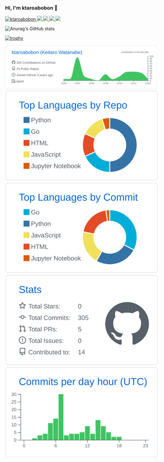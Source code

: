 ### Hi, I'm ktaroabobon 👋


<p align="left"> 
  <a href="https://github.com/ktaroabobon/ktaroabobon/">
    <img src="https://komarev.com/ghpvc/?username=ktaroabobon" alt="ktaroabobon" />
  </a>
  <a href="http://twitter.com/abobon_blog">
    <img height="20" src="https://img.shields.io/twitter/follow/__abobon__?label=Twitter&logo=twitter&style=flat" />
  </a>
  <a href="https://github.com/ktaroabobon">
    <img height="20" src="https://img.shields.io/github/followers/ktaroabobon?label=follow&logo=github&style=flat" />
  </a>
  <a href="http://qiita.com/ktaroabobon">
    <img height="20" src="https://qiita-badge.apiapi.app/s/ktaroabobon/posts.svg" />
  </a>
  <//qiita.com/ktaroabobon">
    <img height="20" src="https://qiita-badge.apiapi.app/s/ktaroabobon/contributions.svg" />
  </a>
</p>
  
  
![Anurag's GitHub stats](https://github-readme-stats.vercel.app/api?username=ktaroabobon&show_icons=true&theme=gruvbox&bg_color=white)

[![trophy](https://github-profile-trophy.vercel.app/?username=ryo-ma)](https://github.com/ryo-ma/github-profile-trophy)

[![](https://raw.githubusercontent.com/ktaroabobon/github-profile-summary-cards-example/master/profile-summary-card-output/github/0-profile-details.svg)](https://github.com/vn7n24fzkq/github-profile-summary-cards)
[![](https://raw.githubusercontent.com/ktaroabobon/github-profile-summary-cards-example/master/profile-summary-card-output/github/1-repos-per-language.svg)](https://github.com/vn7n24fzkq/github-profile-summary-cards) [![](https://raw.githubusercontent.com/ktaroabobon/github-profile-summary-cards-example/master/profile-summary-card-output/github/2-most-commit-language.svg)](https://github.com/vn7n24fzkq/github-profile-summary-cards)
[![](https://raw.githubusercontent.com/ktaroabobon/github-profile-summary-cards-example/master/profile-summary-card-output/github/3-stats.svg)](https://github.com/vn7n24fzkq/github-profile-summary-cards) [![](https://raw.githubusercontent.com/ktaroabobon/github-profile-summary-cards-example/master/profile-summary-card-output/github/4-productive-time.svg)](https://github.com/vn7n24fzkq/github-profile-summary-cards)
